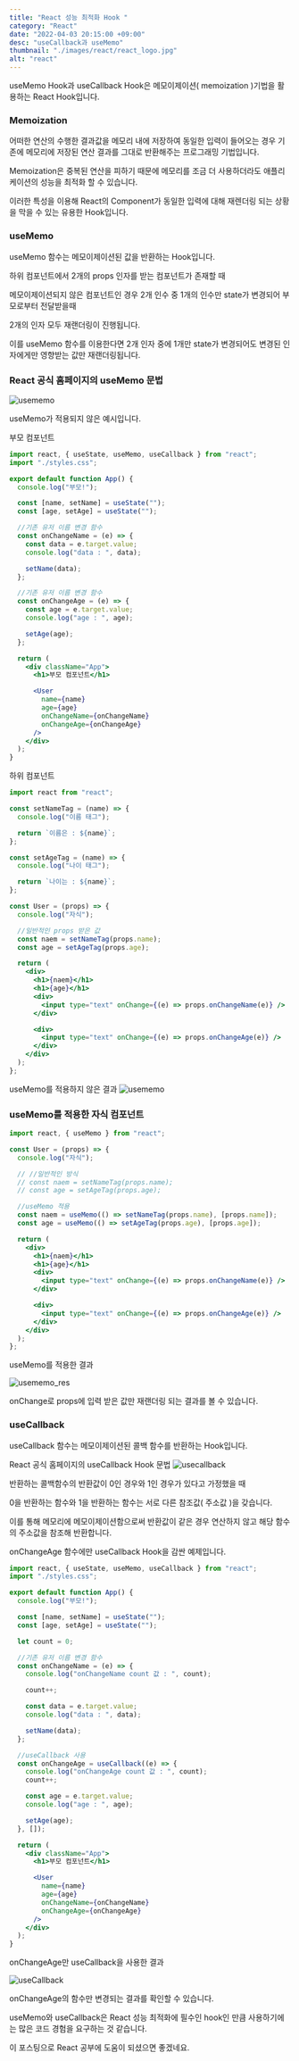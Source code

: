 ```yaml
---
title: "React 성능 최적화 Hook "
category: "React"
date: "2022-04-03 20:15:00 +09:00"
desc: "useCallback과 useMemo"
thumbnail: "./images/react/react_logo.jpg"
alt: "react"
---
```


useMemo Hook과 useCallback Hook은 메모이제이션( memoization )기법을 활용하는 React Hook입니다.

### Memoization
어떠한 연산의 수행한 결과값을 메모리 내에 저장하여 동일한 입력이 들어오는 경우 기존에 메모리에 저장된 연산 결과를 그대로 반환해주는 프로그래밍 기법입니다.

Memoization은 중복된 연산을 피하기 때문에 메모리를 조금 더 사용하더라도 애플리케이션의 성능을 최적화 할 수 있습니다.

이러한 특성을 이용해 React의 Component가 동일한 입력에 대해 재렌더링 되는 상황을 막을 수 있는 유용한 Hook입니다.

### useMemo
useMemo 함수는 메모이제이션된 값을 반환하는 Hook입니다.

하위 컴포넌트에서 2개의 props 인자를 받는 컴포넌트가 존재할 때

메모이제이션되지 않은 컴포넌트인 경우 2개 인수 중 1개의 인수만 state가 변경되어 부모로부터 전달받을때

2개의 인자 모두 재랜더링이 진행됩니다.

이를 useMemo 함수를 이용한다면 2개 인자 중에 1개만 state가 변경되어도 변경된 인자에게만 영향받는 값만 재랜더링됩니다.

### React 공식 홈페이지의 useMemo 문법

![usememo](https://user-images.githubusercontent.com/85836879/172298188-4ce75e8b-f7ef-4247-b620-e86cf6cb269c.png)

useMemo가 적용되지 않은 예시입니다.

부모 컴포넌트

```jsx
import react, { useState, useMemo, useCallback } from "react";
import "./styles.css";

export default function App() {
  console.log("부모!");

  const [name, setName] = useState("");
  const [age, setAge] = useState("");

  //기존 유저 이름 변경 함수
  const onChangeName = (e) => {
    const data = e.target.value;
    console.log("data : ", data);

    setName(data);
  };

  //기존 유저 이름 변경 함수
  const onChangeAge = (e) => {
    const age = e.target.value;
    console.log("age : ", age);

    setAge(age);
  };

  return (
    <div className="App">
      <h1>부모 컴포넌트</h1>

      <User
        name={name}
        age={age}
        onChangeName={onChangeName}
        onChangeAge={onChangeAge}
      />
    </div>
  );
}
```

하위 컴포넌트

```jsx
import react from "react";

const setNameTag = (name) => {
  console.log("이름 태그");

  return `이름은 : ${name}`;
};

const setAgeTag = (name) => {
  console.log("나이 태그");

  return `나이는 : ${name}`;
};

const User = (props) => {
  console.log("자식");

  //일반적인 props 받은 값
  const naem = setNameTag(props.name);
  const age = setAgeTag(props.age);

  return (
    <div>
      <h1>{naem}</h1>
      <h1>{age}</h1>
      <div>
        <input type="text" onChange={(e) => props.onChangeName(e)} />
      </div>

      <div>
        <input type="text" onChange={(e) => props.onChangeAge(e)} />
      </div>
    </div>
  );
};
```

useMemo를 적용하지 않은 결과
![usememo](https://user-images.githubusercontent.com/85836879/172306068-e8692877-2505-4b02-b53c-68d17236b720.gif)

### useMemo를 적용한 자식 컴포넌트

```jsx
import react, { useMemo } from "react";

const User = (props) => {
  console.log("자식");

  // //일반적인 방식
  // const naem = setNameTag(props.name);
  // const age = setAgeTag(props.age);

  //useMemo 적용
  const naem = useMemo(() => setNameTag(props.name), [props.name]);
  const age = useMemo(() => setAgeTag(props.age), [props.age]);

  return (
    <div>
      <h1>{naem}</h1>
      <h1>{age}</h1>
      <div>
        <input type="text" onChange={(e) => props.onChangeName(e)} />
      </div>

      <div>
        <input type="text" onChange={(e) => props.onChangeAge(e)} />
      </div>
    </div>
  );
};
```

useMemo를 적용한 결과

![usememo_res](https://user-images.githubusercontent.com/85836879/172306276-3fd1b2cd-d6f4-41c9-992d-5b001480207d.gif)

onChange로 props에 입력 받은 값만 재랜더링 되는 결과를 볼 수 있습니다.

### useCallback
useCallback 함수는 메모이제이션된 콜백 함수를 반환하는 Hook입니다.

React 공식 홈페이지의 useCallback Hook 문법
![usecallback](https://user-images.githubusercontent.com/85836879/172306353-b440be9a-a1d8-42f8-8935-e01eb5a7cfa1.png)

반환하는 콜백함수의 반환값이 0인 경우와 1인 경우가 있다고 가정했을 때

0을 반환하는 함수와 1을 반환하는 함수는 서로 다른 참조값( 주소값 )을 갖습니다.

이를 통해 메모리에 메모이제이션함으로써 반환값이 같은 경우 연산하지 않고 해당 함수의 주소값을 참조해 반환합니다.

onChangeAge 함수에만 useCallback Hook을 감싼 예제입니다.

```jsx
import react, { useState, useMemo, useCallback } from "react";
import "./styles.css";

export default function App() {
  console.log("부모!");

  const [name, setName] = useState("");
  const [age, setAge] = useState("");

  let count = 0;

  //기존 유저 이름 변경 함수
  const onChangeName = (e) => {
    console.log("onChangeName count 값 : ", count);

    count++;

    const data = e.target.value;
    console.log("data : ", data);

    setName(data);
  };

  //useCallback 사용
  const onChangeAge = useCallback((e) => {
    console.log("onChangeAge count 값 : ", count);
    count++;

    const age = e.target.value;
    console.log("age : ", age);

    setAge(age);
  }, []);

  return (
    <div className="App">
      <h1>부모 컴포넌트</h1>

      <User
        name={name}
        age={age}
        onChangeName={onChangeName}
        onChangeAge={onChangeAge}
      />
    </div>
  );
}
```

onChangeAge만 useCallback을 사용한 결과

![useCallback](https://user-images.githubusercontent.com/85836879/172306406-a935c276-4cac-4548-9480-59c132ec8ce7.gif)

onChangeAge의 함수만 변경되는 결과를 확인할 수 있습니다.

useMemo와 useCallback은 React 성능 최적화에 필수인 hook인 만큼 사용하기에는 많은 코드 경험을 요구하는 것 같습니다. 

이 포스팅으로 React 공부에 도움이 되셨으면 좋겠네요.